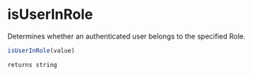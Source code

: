 # isUserInRole

Determines whether an authenticated user belongs to the specified Role.

```javascript
isUserInRole(value)
```

```javascript
returns string
```
